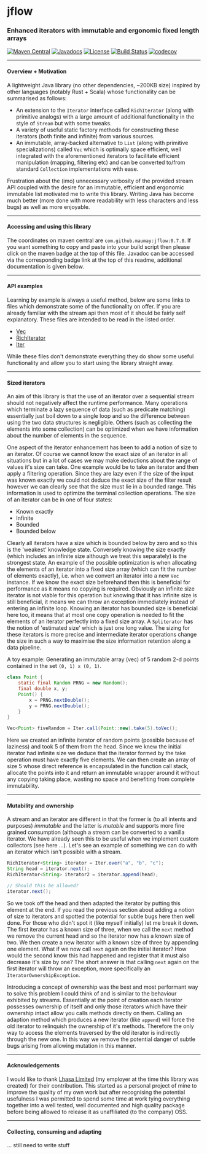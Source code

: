 # jflow
### Enhanced iterators with immutable and ergonomic fixed length arrays

[![Maven Central](https://maven-badges.herokuapp.com/maven-central/com.github.maumay/jflow/badge.svg?color=purple)](https://maven-badges.herokuapp.com/maven-central/com.github.maumay/jflow) [![Javadocs](https://javadoc.io/badge/com.github.maumay/jflow.svg?color=purple)](https://javadoc.io/doc/com.github.maumay/jflow) [![License](https://img.shields.io/badge/License-Apache%202.0-purple.svg)](https://opensource.org/licenses/Apache-2.0) [![Build Status](https://travis-ci.org/maumay/JFlow.svg?branch=master)](https://travis-ci.org/maumay/JFlow) [![codecov](https://codecov.io/gh/maumay/jflow/branch/master/graph/badge.svg)](https://codecov.io/gh/maumay/jflow) 


---
#### Overview + Motivation
A lightweight Java library (no other dependencies, ~200KB size) inspired by other languages (notably Rust + Scala) whose functionality can be summarised as follows:  

 - An extension to the `Iterator` interface called `RichIterator` (along with primitive analogs) with a large amount of additional functionality in the style of `Stream` but with some tweaks. 
 - A variety of useful static factory methods for constructing these iterators (both finite and infinite) from various sources.
 - An immutable, array-backed alternative to `List` (along with primitive specializations) called `Vec` which is optimally space efficient, well integrated with the aforementioned iterators to facilitate efficient manipulation (mapping, filtering etc) and can be converted to/from standard `Collection` implementations with ease.

Frustration about the (imo) unnecessary verbosity of the provided stream API coupled with the desire for an immutable, efficient and ergonomic immutable list motivated me to write this library. Writing Java has become much better (more done with more readability with less characters and less bugs) as well as more enjoyable.

---
#### Accessing and using this library

The coordinates on maven central are `com.github.maumay:jflow:0.7.0`. If you want something to copy and paste into your build script then please click on the maven badge at the top of this file. Javadoc can be accessed via the corresponding badge link at the top of this readme, additional documentation is given below.

---
#### API examples

Learning by example is always a useful method, below are some links to files which demonstrate some of the functionality on offer. If you are already familiar with the stream api then most of it should be fairly self explanatory. These files are intended to be read in the listed order.

 - [Vec](docs/Vec-examples.md)
 - [RichIterator](docs/RichIterator-examples.md)
 - [Iter](docs/Iter-examples.md)

While these files don't demonstrate everything they do show some useful functionality and allow you to start using the library straight away.

---
#### Sized iterators

An aim of this library is that the use of an iterator over a sequential stream should not negatively affect the runtime performance. Many operations which terminate a lazy sequence of data (such as predicate matching) essentially just boil down to a single loop and so the difference between using the two data structures is negligible. Others (such as collecting the elements into some collection) can be optimized when we have information about the number of elements in the sequence.

One aspect of the iterator enhancement has been to add a notion of size to an iterator. Of course we cannot know the exact size of an iterator in all situations but in a lot of cases we may make deductions about the range of values it's size can take. One example would be to take an iterator and then apply a filtering operation. Since they are lazy even if the size of the input was known exactly we could not deduce the exact size of the filter result however we can clearly see that the size must lie in a bounded range. This information is used to optimize the terminal collection operations. The size of an iterator can be in one of four states:
 
 - Known exactly
 - Infinite
 - Bounded
 - Bounded below

Clearly all iterators have a size which is bounded below by zero and so this is the 'weakest' knowledge state. Conversely knowing the size exactly (which includes an infinite size although we treat this separately) is the strongest state. An example of the possible optimization is when allocating the elements of an iterator into a fixed size array (which can fit the number of elements exactly), i.e. when we convert an iterator into a new `Vec` instance. If we know the exact size beforehand then this is beneficial for performance as it means no copying is required. Obviously an infinite size iterator is not viable for this operation but knowing that it has infinite size is still beneficial, it means we can throw an exception immediately instead of entering an infinite loop. Knowing an iterator has bounded size is beneficial here too, it means that at most one copy operation is needed to fit the elements of an iterator perfectly into a fixed size array. A `Spliterator` has the notion of 'estimated size' which is just one long value. The sizing for these iterators is more precise and intermediate iterator operations change the size in such a way to maximise the size information retention along a data pipeline.

A toy example: Generating an immutable array (vec) of 5 random 2-d points contained in the set `(0, 1) x (0, 1)`.
```Java
class Point {
    static final Random PRNG = new Random();
    final double x, y;
    Point() {
        x = PRNG.nextDouble();
        y = PRNG.nextDouble();
    }
}

Vec<Point> fiveRandom = Iter.call(Point::new).take(5).toVec();
```

Here we created an infinite iterator of random points (possible because of laziness) and took 5 of them from the head. Since we knew the initial iterator had infinite size we deduce that the iterator formed by the take operation must have exactly five elements. We can then create an array of size 5 whose direct reference is encapsulated in the function call stack, allocate the points into it and return an immutable wrapper around it without any copying taking place, wasting no space and benefiting from complete immutability.


---
#### Mutability and ownership

A stream and an iterator are different in that the former is (to all intents and purposes) *immutable* and the latter is *mutable* and supports more fine grained consumption (although a stream can be converted to a vanilla iterator. We have already seen this to be useful when we implement custom collectors (see here ...). Let's see an example of something we can do with an iterator which isn't possible with a stream.

```Java
RichIterator<String> iterator = Iter.over("a", "b", "c");
String head = iterator.next();
RichIterator<String> iterator2 = iterator.append(head);

// Should this be allowed?
iterator.next();
```

So we took off the head and then adapted the iterator by putting this element at the end. If you read the previous section about adding a notion of size to iterators and spotted the potential for subtle bugs here then well done. For those who didn't spot it (like myself initially) let me break it down. The first iterator has a known size of three, when we call the `next` method we remove the current head and so the iterator now has a known size of two. We then create a new iterator with a known size of three by appending one element. What if we now call `next` again on the initial iterator? How would the second know this had happened and register that it must also decrease it's size by one? The short answer is that calling `next` again on the first iterator will throw an exception, more specifically an `IteratorOwnershipException`.

Introducing a concept of ownership was the best and most performant way to solve this problem I could think of and is similar to the behaviour exhibited by streams. Essentially at the point of creation each iterator possesses ownership of itself and only those iterators which have their ownership intact allow you calls methods directly on them. Calling an adaption method which produces a new iterator (like `append`) will force the old iterator to relinquish the ownership of it's methods. Therefore the only way to access the elements traversed by the old iterator is indirectly through the new one. In this way we remove the potential danger of subtle bugs arising from allowing mutation in this manner.




---
#### Acknowledgements

I would like to thank [Lhasa Limited](https://www.lhasalimited.org/) (my employer at the time this library was created) for their contribution. This started as a personal project of mine to improve the quality of my own work but after recognising the potential usefulness I was permitted to spend some time at work tying everything together into a well tested, well documented and high quality package before being allowed to release it as unaffiliated (to the company) OSS.


---
#### Collecting, consuming and adapting

... still need to write stuff

